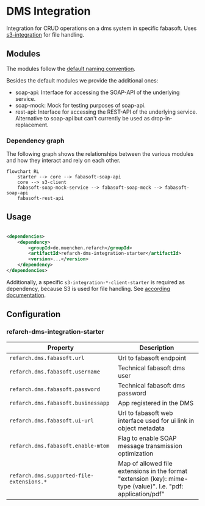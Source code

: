 # DMS Integration

Integration for CRUD operations on a dms system in specific fabasoft. Uses [s3-integration](./s3.md) for file handling.

## Modules

The modules follow the [default naming convention](./index.md#naming-conventions).

Besides the default modules we provide the additional ones:

- soap-api: Interface for accessing the SOAP-API of the underlying service.
- soap-mock: Mock for testing purposes of soap-api.
- rest-api: Interface for accessing the REST-API of the underlying service. Alternative to soap-api but can't currently be used as drop-in-replacement.

### Dependency graph

The following graph shows the relationships between the various modules and how they interact and rely on each other.

```mermaid
flowchart RL
    starter --> core --> fabasoft-soap-api
    core --> s3-client
    fabasoft-soap-mock-service --> fabasoft-soap-mock --> fabasoft-soap-api
    fabasoft-rest-api
```

## Usage

```xml

<dependencies>
    <dependency>
        <groupId>de.muenchen.refarch</groupId>
        <artifactId>refarch-dms-integration-starter</artifactId>
        <version>...</version>
    </dependency>
</dependencies>
```

Additionally, a specific `s3-integration-*-client-starter` is required as dependency, because S3 is used for file handling.
See [according documentation](./s3.md#usage).

## Configuration

### refarch-dms-integration-starter

| Property                                  | Description                                                                                                    |
|-------------------------------------------|----------------------------------------------------------------------------------------------------------------|
| `refarch.dms.fabasoft.url`                | Url to fabasoft endpoint                                                                                       |
| `refarch.dms.fabasoft.username`           | Technical fabasoft dms user                                                                                    |
| `refarch.dms.fabasoft.password`           | Technical fabasoft dms password                                                                                |
| `refarch.dms.fabasoft.businessapp`        | App registered in the DMS                                                                                      |
| `refarch.dms.fabasoft.ui-url`             | Url to fabasoft web interface used for ui link in object metadata                                              |
| `refarch.dms.fabasoft.enable-mtom`        | Flag to enable SOAP message transmission optimization                                                          |
| `refarch.dms.supported-file-extensions.*` | Map of allowed file extensions in the format "extension (key): mime-type (value)". I.e. "pdf: application/pdf" |
